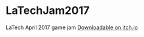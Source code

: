 # LaTechJam2017
LaTech April 2017 game jam
[Downloadable on itch.io](https://jh318.itch.io/the-first-circle)
